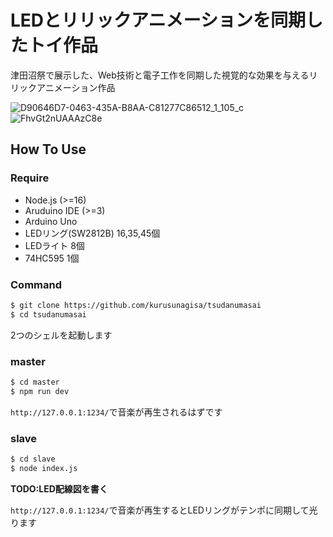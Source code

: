 # LEDとリリックアニメーションを同期したトイ作品
津田沼祭で展示した、Web技術と電子工作を同期した視覚的な効果を与えるリリックアニメーション作品

![D90646D7-0463-435A-B8AA-C81277C86512_1_105_c](https://user-images.githubusercontent.com/41140188/207920239-f3d55b19-8297-4b2a-9802-a67a89ba75e0.jpeg)
![FhvGt2nUAAAzC8e](https://user-images.githubusercontent.com/41140188/207923135-e6a2cee6-842f-4673-9bc6-bb5279c4bab4.jpeg)

## How To Use
### Require
- Node.js (>=16)
- Aruduino IDE (>=3)
- Arduino Uno
- LEDリング(SW2812B) 16,35,45個
- LEDライト 8個
- 74HC595 1個

### Command
```sh
$ git clone https://github.com/kurusunagisa/tsudanumasai
$ cd tsudanumasai
```
2つのシェルを起動します

### master
```sh
$ cd master
$ npm run dev
```

`http://127.0.0.1:1234/`で音楽が再生されるはずです

### slave
```sh
$ cd slave
$ node index.js
```
**TODO:LED配線図を書く**

`http://127.0.0.1:1234/`で音楽が再生するとLEDリングがテンポに同期して光ります
